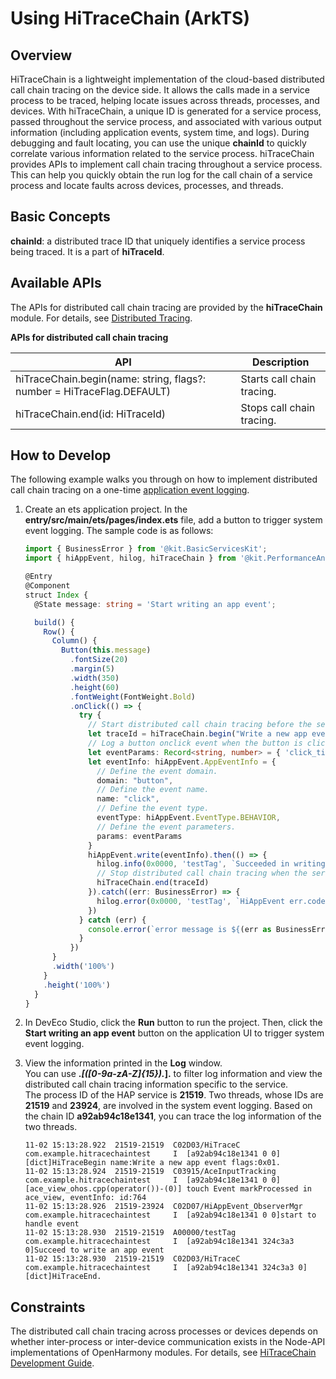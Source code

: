 # Using HiTraceChain (ArkTS)

## Overview

HiTraceChain is a lightweight implementation of the cloud-based distributed call chain tracing on the device side. It allows the calls made in a service process to be traced, helping locate issues across threads, processes, and devices. With hiTraceChain, a unique ID is generated for a service process, passed throughout the service process, and associated with various output information (including application events, system time, and logs). During debugging and fault locating, you can use the unique **chainId** to quickly correlate various information related to the service process. hiTraceChain provides APIs to implement call chain tracing throughout a service process. This can help you quickly obtain the run log for the call chain of a service process and locate faults across devices, processes, and threads.

## Basic Concepts

**chainId**: a distributed trace ID that uniquely identifies a service process being traced. It is a part of **hiTraceId**.

## Available APIs

The APIs for distributed call chain tracing are provided by the **hiTraceChain** module. For details, see [Distributed Tracing](../reference/apis-performance-analysis-kit/js-apis-hitracechain.md).

**APIs for distributed call chain tracing**

| API                                                                  | Description        |
| ------------------------------------------------------------------------|------------ |
| hiTraceChain.begin(name: string, flags?: number = HiTraceFlag.DEFAULT)   |Starts call chain tracing.  |
| hiTraceChain.end(id: HiTraceId)                                          |Stops call chain tracing.   |

## How to Develop

The following example walks you through on how to implement distributed call chain tracing on  a one-time [application event logging](../reference/apis-performance-analysis-kit/js-apis-hiviewdfx-hiappevent.md).

1. Create an ets application project. In the **entry/src/main/ets/pages/index.ets** file, add a button to trigger system event logging. The sample code is as follows:

    ```ts
    import { BusinessError } from '@kit.BasicServicesKit';
    import { hiAppEvent, hilog, hiTraceChain } from '@kit.PerformanceAnalysisKit';

    @Entry
    @Component
    struct Index {
      @State message: string = 'Start writing an app event';

      build() {
        Row() {
          Column() {
            Button(this.message)
              .fontSize(20)
              .margin(5)
              .width(350)
              .height(60)
              .fontWeight(FontWeight.Bold)
              .onClick(() => {
                try {
                  // Start distributed call chain tracing before the service starts.
                  let traceId = hiTraceChain.begin("Write a new app event", hiTraceChain.HiTraceFlag.INCLUDE_ASYNC);
                  // Log a button onclick event when the button is clicked.
                  let eventParams: Record<string, number> = { 'click_time': 100 }
                  let eventInfo: hiAppEvent.AppEventInfo = {
                    // Define the event domain.
                    domain: "button",
                    // Define the event name.
                    name: "click",
                    // Define the event type.
                    eventType: hiAppEvent.EventType.BEHAVIOR,
                    // Define the event parameters.
                    params: eventParams
                  }
                  hiAppEvent.write(eventInfo).then(() => {
                    hilog.info(0x0000, 'testTag', `Succeeded in writing an app event`);
                    // Stop distributed call chain tracing when the service ends.
                    hiTraceChain.end(traceId)
                  }).catch((err: BusinessError) => {
                    hilog.error(0x0000, 'testTag', `HiAppEvent err.code: ${err.code}, err.message: ${err.message}`);
                  })
                } catch (err) {
                  console.error(`error message is ${(err as BusinessError).message}`);
                }
              })
          }
          .width('100%')
        }
        .height('100%')
      }
    }
    ```

2. In DevEco Studio, click the **Run** button to run the project. Then, click the **Start writing an app event** button on the application UI to trigger system event logging.

3. View the information printed in the **Log** window. <br>You can use **.*\[([0-9a-zA-Z]{15}).*].** to filter log information and view the distributed call chain tracing information specific to the service. <br>The process ID of the HAP service is **21519**. Two threads, whose IDs are **21519** and **23924**, are involved in the system event logging. Based on the chain ID **a92ab94c18e1341**, you can trace the log information of the two threads.
    ```text
    11-02 15:13:28.922  21519-21519  C02D03/HiTraceC                  com.example.hitracechaintest     I  [a92ab94c18e1341 0 0][dict]HiTraceBegin name:Write a new app event flags:0x01.
    11-02 15:13:28.924  21519-21519  C03915/AceInputTracking          com.example.hitracechaintest     I  [a92ab94c18e1341 0 0][ace_view_ohos.cpp(operator())-(0)] touch Event markProcessed in ace_view, eventInfo: id:764
    11-02 15:13:28.926  21519-23924  C02D07/HiAppEvent_ObserverMgr    com.example.hitracechaintest     I  [a92ab94c18e1341 0 0]start to handle event
    11-02 15:13:28.930  21519-21519  A00000/testTag                   com.example.hitracechaintest     I  [a92ab94c18e1341 324c3a3 0]Succeed to write an app event
    11-02 15:13:28.930  21519-21519  C02D03/HiTraceC                  com.example.hitracechaintest     I  [a92ab94c18e1341 324c3a3 0][dict]HiTraceEnd.
   ```

## Constraints

The distributed call chain tracing across processes or devices depends on whether inter-process or inter-device communication exists in the Node-API implementations of  OpenHarmony modules<!--Del-->. For details, see <!--Del-->[HiTraceChain Development Guide](../../device-dev/subsystems/subsys-dfx-hitracechain.md)<!--DelEnd-->.
